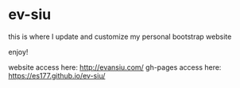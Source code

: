# ev-siu

this is where I update and customize my personal bootstrap website 

enjoy!

website access here: http://evansiu.com/
gh-pages access here: https://es177.github.io/ev-siu/
